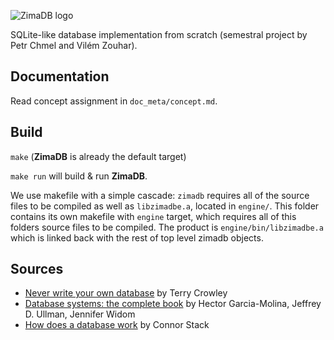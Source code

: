 ![ZimaDB logo](https://raw.githubusercontent.com/zouharvi/ZimaDB/master/doc_meta/logo/zimadb.png)

SQLite-like database implementation from scratch (semestral project by Petr Chmel and Vilém Zouhar).

## Documentation
Read concept assignment in `doc_meta/concept.md`.

## Build
`make` (**ZimaDB** is already the default target)

`make run` will build & run **ZimaDB**.

We use makefile with a simple cascade:
`zimadb` requires all of the source files to be compiled as well as `libzimadbe.a`, located in `engine/`. This folder contains its own makefile with `engine` target, which requires all of this folders source files to be compiled. The product is `engine/bin/libzimadbe.a` which is linked back with the rest of top level zimadb objects.

## Sources
- [Never write your own database](https://medium.com/@terrycrowley/never-write-your-own-database-736f704c780) by Terry Crowley
- [Database systems: the complete book](https://vufind.techlib.cz/Record/000144487#description) by Hector Garcia-Molina, Jeffrey D. Ullman, Jennifer Widom
- [How does a database work](https://cstack.github.io/db_tutorial/) by Connor Stack
